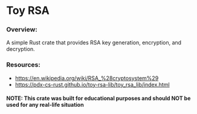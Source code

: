 # Toy RSA

### Overview:

A simple Rust crate that provides RSA key generation, encryption, and decryption.

### Resources:

- https://en.wikipedia.org/wiki/RSA_%28cryptosystem%29
- https://pdx-cs-rust.github.io/toy-rsa-lib/toy_rsa_lib/index.html

#### NOTE: This crate was built for educational purposes and should NOT be used for any real-life situation
